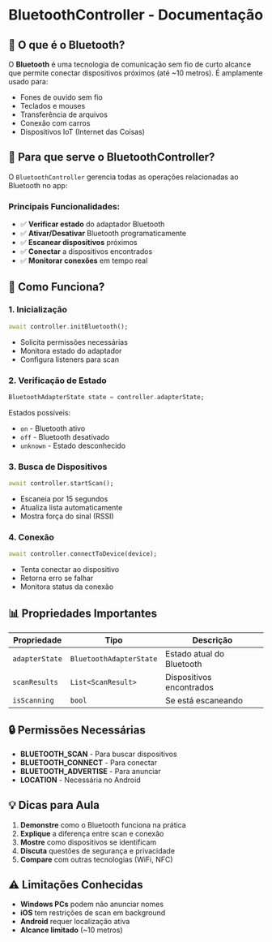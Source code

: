 # BluetoothController - Documentação

## 📱 O que é o Bluetooth?

O **Bluetooth** é uma tecnologia de comunicação sem fio de curto alcance que permite conectar dispositivos próximos (até ~10 metros). É amplamente usado para:
- Fones de ouvido sem fio
- Teclados e mouses
- Transferência de arquivos
- Conexão com carros
- Dispositivos IoT (Internet das Coisas)

## 🎯 Para que serve o BluetoothController?

O `BluetoothController` gerencia todas as operações relacionadas ao Bluetooth no app:

### **Principais Funcionalidades:**
- ✅ **Verificar estado** do adaptador Bluetooth
- ✅ **Ativar/Desativar** Bluetooth programaticamente
- ✅ **Escanear dispositivos** próximos
- ✅ **Conectar** a dispositivos encontrados
- ✅ **Monitorar conexões** em tempo real

## 🔧 Como Funciona?

### **1. Inicialização**
```dart
await controller.initBluetooth();
```
- Solicita permissões necessárias
- Monitora estado do adaptador
- Configura listeners para scan

### **2. Verificação de Estado**
```dart
BluetoothAdapterState state = controller.adapterState;
```
Estados possíveis:
- `on` - Bluetooth ativo
- `off` - Bluetooth desativado
- `unknown` - Estado desconhecido

### **3. Busca de Dispositivos**
```dart
await controller.startScan();
```
- Escaneia por 15 segundos
- Atualiza lista automaticamente
- Mostra força do sinal (RSSI)

### **4. Conexão**
```dart
await controller.connectToDevice(device);
```
- Tenta conectar ao dispositivo
- Retorna erro se falhar
- Monitora status da conexão

## 📊 Propriedades Importantes

| Propriedade | Tipo | Descrição |
|-------------|------|-----------|
| `adapterState` | `BluetoothAdapterState` | Estado atual do Bluetooth |
| `scanResults` | `List<ScanResult>` | Dispositivos encontrados |
| `isScanning` | `bool` | Se está escaneando |

## 🔒 Permissões Necessárias

- **BLUETOOTH_SCAN** - Para buscar dispositivos
- **BLUETOOTH_CONNECT** - Para conectar
- **BLUETOOTH_ADVERTISE** - Para anunciar
- **LOCATION** - Necessária no Android

## 💡 Dicas para Aula

1. **Demonstre** como o Bluetooth funciona na prática
2. **Explique** a diferença entre scan e conexão
3. **Mostre** como dispositivos se identificam
4. **Discuta** questões de segurança e privacidade
5. **Compare** com outras tecnologias (WiFi, NFC)

## ⚠️ Limitações Conhecidas

- **Windows PCs** podem não anunciar nomes
- **iOS** tem restrições de scan em background
- **Android** requer localização ativa
- **Alcance limitado** (~10 metros)
